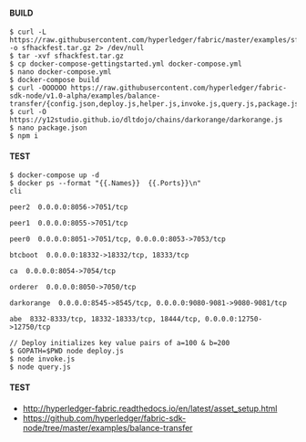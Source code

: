 #### BUILD
```
$ curl -L https://raw.githubusercontent.com/hyperledger/fabric/master/examples/sfhackfest/sfhackfest.tar.gz -o sfhackfest.tar.gz 2> /dev/null
$ tar -xvf sfhackfest.tar.gz
$ cp docker-compose-gettingstarted.yml docker-compose.yml
$ nano docker-compose.yml
$ docker-compose build
$ curl -OOOOOO https://raw.githubusercontent.com/hyperledger/fabric-sdk-node/v1.0-alpha/examples/balance-transfer/{config.json,deploy.js,helper.js,invoke.js,query.js,package.json}
$ curl -O https://y12studio.github.io/dltdojo/chains/darkorange/darkorange.js
$ nano package.json
$ npm i
```

#### TEST

```
$ docker-compose up -d
$ docker ps --format "{{.Names}}  {{.Ports}}\n"
cli

peer2  0.0.0.0:8056->7051/tcp

peer1  0.0.0.0:8055->7051/tcp

peer0  0.0.0.0:8051->7051/tcp, 0.0.0.0:8053->7053/tcp

btcboot  0.0.0.0:18332->18332/tcp, 18333/tcp

ca  0.0.0.0:8054->7054/tcp

orderer  0.0.0.0:8050->7050/tcp

darkorange  0.0.0.0:8545->8545/tcp, 0.0.0.0:9080-9081->9080-9081/tcp

abe  8332-8333/tcp, 18332-18333/tcp, 18444/tcp, 0.0.0.0:12750->12750/tcp

// Deploy initializes key value pairs of a=100 & b=200
$ GOPATH=$PWD node deploy.js
$ node invoke.js
$ node query.js
```

#### TEST

####
* http://hyperledger-fabric.readthedocs.io/en/latest/asset_setup.html
* https://github.com/hyperledger/fabric-sdk-node/tree/master/examples/balance-transfer
